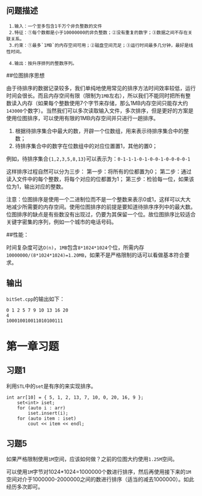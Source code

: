 ## 问题描述

     1.输入：一个至多包含1千万个非负整数的文件
     2.特征：①每个数都是小于10000000的非负整数；②没有重复的数字；③数据之间不存在关联关系。
     3.约束：①最多`1MB`的内存空间可用；②磁盘空间充足；③运行时间最多几分钟，最好是线性时间。
     
     4.输出：按升序排列的整数序列。

##位图排序思想

由于待排序的数据记录较多，我们单纯地使用常见的排序方法时间效率较低，运行时间会很长。而且内存空间有限（限制为`1MB`左右），所以我们不能同时把所有整数读入内存（如果每个整数使用7个字节来存储，那么1MB内存空间只能存大约`143000`个数字）。当然我们可以多次读取输入文件，多次排序，但是更好的方案是使用位图排序，可以使用有限的1MB内存空间并只进行一趟排序。

1. 根据待排序集合中最大的数，开辟一个位数组，用来表示待排序集合中的整数；
2. 待排序集合中的数字在位数组中的对应位置置1，其他的置0；

例如，待排序集合`{1,2,3,5,8,13}`可以表示为：`0-1-1-1-0-1-0-0-1-0-0-0-0-1`

这样排序过程自然可以分为三步：
第一步：将所有的位都置为0；
第二步：通过读入文件中的每个整数，将每个对应的位都置为1；
第三步：检验每一位，如果该位为1，输出对应的整数。

注意：位图排序是使用一个二进制位而不是一个整数来表示0或1，这样可以大大地减少所需要的内存空间。使用位图排序的前提是要知道待排序序列中的最大数。位图排序的缺点是有些数没有出现过，仍要为其保留一个位。故位图排序比较适合关键字密集的序列，例如一个城市的电话号码。

##性能：

时间复杂度可达`O(n)`，`1MB`包含`8*1024*1024`个位，所需内存`10000000/(8*1024*1024)=1.20MB`，如果不是严格限制的话可以看做基本符合要求。

## 输出

`bitSet.cpp`的输出如下：

```
0 1 2 5 7 9 10 13 16 20
4
100010010011010100111
```

# 第一章习题

## 习题1

利用`STL`中的`set`是有序的来实现排序。

```
int arr[10] = { 5, 1, 2, 13, 7, 10, 0, 20, 16, 9 };
	set<int> iset;
	for (auto i : arr)
		iset.insert(i);
	for (auto item : iset)
		cout << item << endl;
```
## 习题5

如果严格限制使用`1M`空间，应该如何做？之前的位图大约使用`1.25M`空间。

可以使用`1M`字节对1024*1024=1000000个数进行排序，然后再使用接下来的`1M`空间对介于1000000-2000000之间的数进行排序（适当的减去1000000）。如此经历多次即可。






